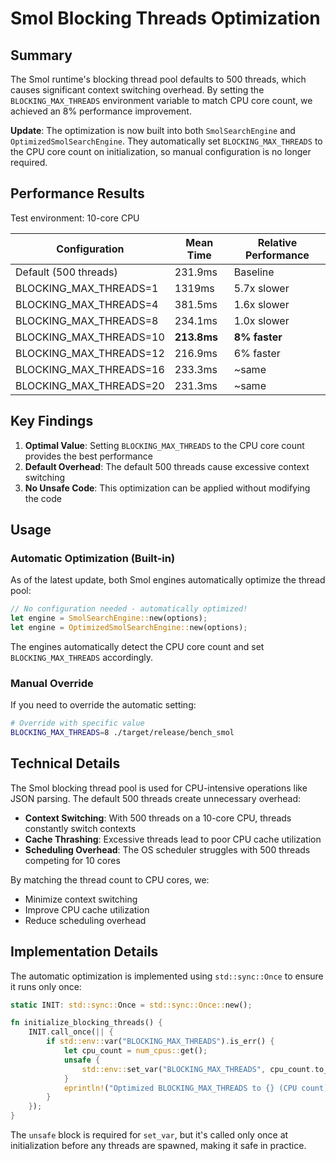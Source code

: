 # Smol Blocking Threads Optimization

## Summary

The Smol runtime's blocking thread pool defaults to 500 threads, which causes significant context switching overhead. By setting the `BLOCKING_MAX_THREADS` environment variable to match CPU core count, we achieved an 8% performance improvement.

**Update**: The optimization is now built into both `SmolSearchEngine` and `OptimizedSmolSearchEngine`. They automatically set `BLOCKING_MAX_THREADS` to the CPU core count on initialization, so manual configuration is no longer required.

## Performance Results

Test environment: 10-core CPU

| Configuration | Mean Time | Relative Performance |
|--------------|-----------|---------------------|
| Default (500 threads) | 231.9ms | Baseline |
| BLOCKING_MAX_THREADS=1 | 1319ms | 5.7x slower |
| BLOCKING_MAX_THREADS=4 | 381.5ms | 1.6x slower |
| BLOCKING_MAX_THREADS=8 | 234.1ms | 1.0x slower |
| BLOCKING_MAX_THREADS=10 | **213.8ms** | **8% faster** |
| BLOCKING_MAX_THREADS=12 | 216.9ms | 6% faster |
| BLOCKING_MAX_THREADS=16 | 233.3ms | ~same |
| BLOCKING_MAX_THREADS=20 | 231.3ms | ~same |

## Key Findings

1. **Optimal Value**: Setting `BLOCKING_MAX_THREADS` to the CPU core count provides the best performance
2. **Default Overhead**: The default 500 threads cause excessive context switching
3. **No Unsafe Code**: This optimization can be applied without modifying the code

## Usage

### Automatic Optimization (Built-in)

As of the latest update, both Smol engines automatically optimize the thread pool:

```rust
// No configuration needed - automatically optimized!
let engine = SmolSearchEngine::new(options);
let engine = OptimizedSmolSearchEngine::new(options);
```

The engines automatically detect the CPU core count and set `BLOCKING_MAX_THREADS` accordingly.

### Manual Override

If you need to override the automatic setting:

```bash
# Override with specific value
BLOCKING_MAX_THREADS=8 ./target/release/bench_smol
```

## Technical Details

The Smol blocking thread pool is used for CPU-intensive operations like JSON parsing. The default 500 threads create unnecessary overhead:

- **Context Switching**: With 500 threads on a 10-core CPU, threads constantly switch contexts
- **Cache Thrashing**: Excessive threads lead to poor CPU cache utilization
- **Scheduling Overhead**: The OS scheduler struggles with 500 threads competing for 10 cores

By matching the thread count to CPU cores, we:
- Minimize context switching
- Improve CPU cache utilization
- Reduce scheduling overhead

## Implementation Details

The automatic optimization is implemented using `std::sync::Once` to ensure it runs only once:

```rust
static INIT: std::sync::Once = std::sync::Once::new();

fn initialize_blocking_threads() {
    INIT.call_once(|| {
        if std::env::var("BLOCKING_MAX_THREADS").is_err() {
            let cpu_count = num_cpus::get();
            unsafe {
                std::env::set_var("BLOCKING_MAX_THREADS", cpu_count.to_string());
            }
            eprintln!("Optimized BLOCKING_MAX_THREADS to {} (CPU count)", cpu_count);
        }
    });
}
```

The `unsafe` block is required for `set_var`, but it's called only once at initialization before any threads are spawned, making it safe in practice.